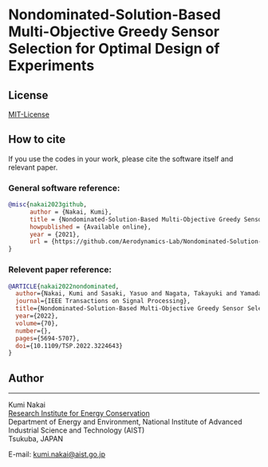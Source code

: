 # Nondominated-Solution-Based Multi-Objective Greedy Sensor Selection for Optimal Design of Experiments
<!-- This repository contains Matlab (R2020b) code to reproduce results for the Determinant-based Fast Greedy Sensor Selection Algorithm.


Due to GitHub file size limitations, a dataset is linked online:[NOAA Optimum Interpolation (OI) Sea Surface Temperature (SST) V2](https://www.esrl.noaa.gov/psd/data/gridded/data.noaa.oisst.v2.html)
- sst.wkmean.1990-present.nc
- lsmask.nc


**Ocean sea surface temperature data is provided by NOAA.
NOAA_OI_SST_V2 data provided by the NOAA/OAR/ESRL PSD, Boulder, Colorado, USA, from their Web site at https://www.esrl.noaa.gov/psd/.**

## License
[MIT-License](https://github.com/YujiSaitoJapan/Determinant-based-Fast-Greedy-Sensor-Selection-Algorithm/blob/add-license-1/LICENSE)

## Code  
---
### Main program  
- P_greedy_noise_demo.m  

### Function  
#### Preprocessing  
- F_pre_read_NOAA_SST.m  
- F_pre_SVD_NOAA_SST.m  
- F_pre_truncatedSVD.m  

#### Sensor selection  
- F_sensor_random.m
- F_sensor_DG.m  
  - F_sensor_DG_r.m  
  - F_sensor_DG_p.m
- F_sensor_DGCN.m  
  - F_sensor_DGCN_r.m  
  - F_sensor_DGCN_p.m
- F_sensor_BDG.m  


#### Calculation
- F_calc_det.m  
- F_calc_sensormatrix.  
- F_calc_error.m  
  - F_calc_reconst.m  
  - F_calc_reconst_error.m  

#### Data organization  
- F_data_ave1.m  
- F_data_ave2.m  
- F_data_ave3.m  
- F_data_arrange.m
- F_data_normalize.m  

#### Mapping
- F_map_original.m  
	- F_map_videowriter.m  
		- F_map_plot_sensors_forvideo.m  
- F_map_reconst.m  
	- F_map_plot_sensors.m  
- F_fig_SST_sensors_color_compare.m  
       -->
## License
[MIT-License](https://github.com/Aerodynamics-Lab/Nondominated-Solution-Based-Multi-Objective-Greedy-Sensor-Selection-for-Optimal-Design-of-Experiment/blob/main/LICENSE)
## How to cite
If you use the codes in your work, please cite the software itself and relevant paper.
### General software reference:
```bibtex
@misc{nakai2023github,
      author = {Nakai, Kumi},
      title = {Nondominated-Solution-Based Multi-Objective Greedy Sensor Selection for Optimal Design of Experiments},
      howpublished = {Available online},
      year = {2021},
      url = {https://github.com/Aerodynamics-Lab/Nondominated-Solution-Based-Multi-Objective-Greedy-Sensor-Selection-for-Optimal-Design-of-Experiment}
}
```
### Relevent paper reference:
```bibtex
@ARTICLE{nakai2022nondominated,
  author={Nakai, Kumi and Sasaki, Yasuo and Nagata, Takayuki and Yamada, Keigo and Saito, Yuji and Nonomura, Taku},
  journal={IEEE Transactions on Signal Processing}, 
  title={Nondominated-Solution-Based Multi-Objective Greedy Sensor Selection for Optimal Design of Experiments}, 
  year={2022},
  volume={70},
  number={},
  pages={5694-5707},
  doi={10.1109/TSP.2022.3224643}
}
```
## Author
---
Kumi Nakai  
[Research Institute for Energy Conservation](https://unit.aist.go.jp/ieco/en/index.html)  
Department of Energy and Environment, National Institute of Advanced Industrial Science and Technology (AIST)  
Tsukuba, JAPAN

E-mail: kumi.nakai@aist.go.jp